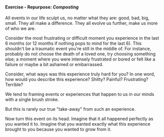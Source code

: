 #### Exercise - Repurpose: _Composting_

All events in our life sculpt us, no matter what they are: good, bad, big, small.  They all make a difference.  They all evolve us further, make us more of who we are.

Consider the most frustrating or difficult moment you experience in the last 6 months (or 12 months if nothing pops to mind for the last 6).  This shouldn't be a traumatic event you're still in the middle of.  For instance, probably do not choose the death of a loved one, try choosing something else; a moment where you were intensely frustrated or bored or felt like a failure or maybe a bit ashamed or embarrassed.

Consider, what ways was this experience truly hard for you?  In one word, how would you describe this experience?  Shitty?  Painful?  Frustrating?  Terrible?

We tend to framing events or experiences that happen to us in our minds with a single brush stroke.

But this is rarely our true "take-away" from such an experience.



Now turn this event on its head.  Imagine that it all happened perfectly as you wanted it to.  Imagine that you wanted exactly what this experience brought to you because you wanted to grow from it.
